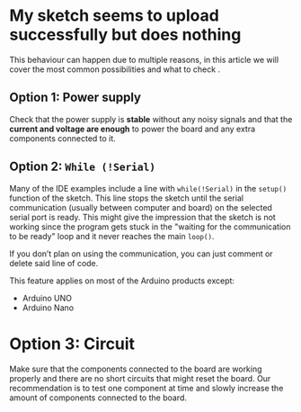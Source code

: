 # My sketch seems to upload successfully but does nothing

This behaviour can happen due to multiple reasons, in this article we will cover the most common possibilities and what to check .

## Option 1: Power supply

Check that the power supply is **stable** without any noisy signals and that the **current and voltage are enough** to power the board and any extra components connected to it.

## Option 2: `While (!Serial)`
Many of the IDE examples include a line with `while(!Serial)` in the `setup()` function of the sketch.
This line stops the sketch until the serial communication (usually between computer and board) on the selected serial port is ready.
This might give the impression that the sketch is not working since the program gets stuck in the "waiting for the communication to be ready" loop and it never reaches the main `loop()`.

If you don’t plan on using the communication, you can just comment or delete said line of code.

This feature applies on most of the Arduino products except:
* Arduino UNO
* Arduino Nano

# Option 3: Circuit
Make sure that the components connected to the board are working properly and there are no short circuits that might reset the board. Our recommendation is to test one component at time and slowly increase the amount of components connected to the board.
